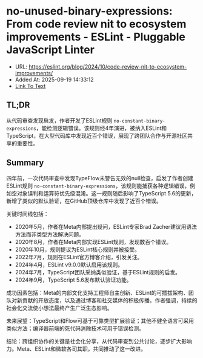 # no-unused-binary-expressions: From code review nit to ecosystem improvements - ESLint - Pluggable JavaScript Linter
- URL: https://eslint.org/blog/2024/10/code-review-nit-to-ecosystem-improvements/
- Added At: 2025-09-19 14:33:12
- [Link To Text](2025-09-19-no-unused-binary-expressions-from-code-review-nit-to-ecosystem-improvements---eslint---pluggable-javascript-linter_raw.md)

## TL;DR
从代码审查发现启发，作者开发了ESLint规则 `no-constant-binary-expressions`，能检测逻辑错误。该规则经4年演进，被纳入ESLint和TypeScript，在大型代码库中发现近百个错误，展现了跨团队合作与开源社区共享的重要性。

## Summary
四年前，一次代码审查中发现TypeFlow未警告无效的null检查，启发了作者创建ESLint规则 `no-constant-binary-expressions`，该规则能捕获各种逻辑错误，例如空对象误判和运算符优先级混淆。这一规则随后影响了TypeScript 5.6的更新，新增了类似的默认验证，在GitHub顶级仓库中发现了近百个错误。

关键时间线包括：
- 2020年5月，作者在Meta内部提出疑问，ESLint专家Brad Zacher建议用语法方法而非类型方法解决问题。
- 2020年8月，作者在Meta内部实现ESLint规则，发现数百个错误。
- 2020年10月，规则提议为ESLint核心规则并被接受。
- 2022年7月，规则在ESLint官方博客介绍，引发关注。
- 2024年4月，ESLint v9.0.0默认启用该规则。
- 2024年7月，TypeScript团队采纳类似验证，基于ESLint规则的启发。
- 2024年9月，TypeScript 5.6发布默认验证功能。

成功因素包括：Meta的内部文化支持工程师自主创新、ESLint的可插拔架构、团队对新贡献的开放态度，以及通过博客和社交媒体的积极传播。作者强调，持续的社会化交流使小想法最终产生广泛生态影响。

未来展望：TypeScript和Flow可基于可靠类型扩展验证；其他不健全语言可采用类似方法；编译器前端的死代码消除技术可用于错误检测。

结论：跨组织协作的关键是社会化分享，从代码审查到公共讨论，逐步扩大影响力。Meta、ESLint和微软各司其职，共同推动了这一改进。
